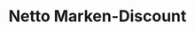 ---
title: "Netto Marken-Discount"
url: /bad-blankenburg/netto-marken-discount/
shop: Supermarkt
---